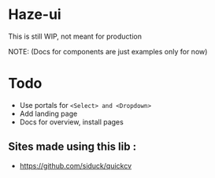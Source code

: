 # Haze-ui

This is still WIP, not meant for production

NOTE: (Docs for components are just examples only for now)

# Todo 
- Use portals for `<Select> and <Dropdown>`
- Add landing page
- Docs for overview, install pages

## Sites made using this lib : 

- https://github.com/siduck/quickcv
